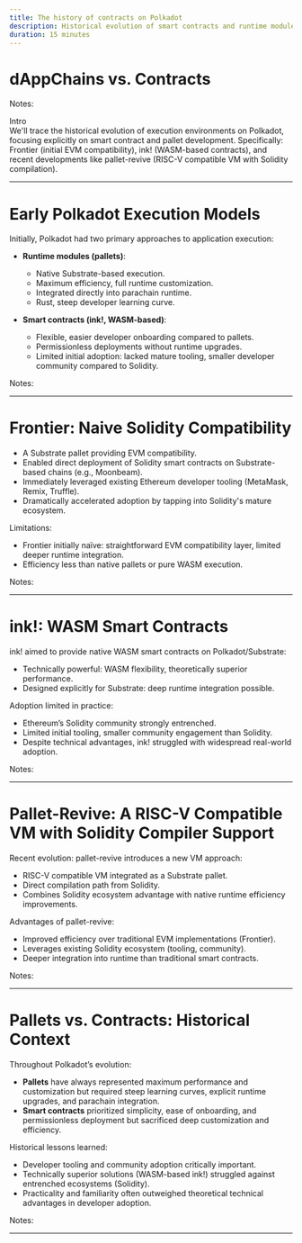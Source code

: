 ```yaml
---
title: The history of contracts on Polkadot
description: Historical evolution of smart contracts and runtime modules (pallets) on Polkadot, including Frontier, ink!, and pallet-revive.
duration: 15 minutes
---
```


# dAppChains vs. Contracts

Notes:

Intro  
We'll trace the historical evolution of execution environments on Polkadot, focusing explicitly on smart contract and pallet development. Specifically: Frontier (initial EVM compatibility), ink! (WASM-based contracts), and recent developments like pallet-revive (RISC-V compatible VM with Solidity compilation).

---

# Early Polkadot Execution Models

Initially, Polkadot had two primary approaches to application execution:

- **Runtime modules (pallets)**:
  - Native Substrate-based execution.
  - Maximum efficiency, full runtime customization.
  - Integrated directly into parachain runtime.
  - Rust, steep developer learning curve.

- **Smart contracts (ink!, WASM-based)**:
  - Flexible, easier developer onboarding compared to pallets.
  - Permissionless deployments without runtime upgrades.
  - Limited initial adoption: lacked mature tooling, smaller developer community compared to Solidity.

Notes:

---

# Frontier: Naive Solidity Compatibility

- A Substrate pallet providing EVM compatibility.
- Enabled direct deployment of Solidity smart contracts on Substrate-based chains (e.g., Moonbeam).
- Immediately leveraged existing Ethereum developer tooling (MetaMask, Remix, Truffle).
- Dramatically accelerated adoption by tapping into Solidity's mature ecosystem.

Limitations:

- Frontier initially naïve: straightforward EVM compatibility layer, limited deeper runtime integration.
- Efficiency less than native pallets or pure WASM execution.

Notes:

---

# ink!: WASM Smart Contracts

ink! aimed to provide native WASM smart contracts on Polkadot/Substrate:

- Technically powerful: WASM flexibility, theoretically superior performance.
- Designed explicitly for Substrate: deep runtime integration possible.

Adoption limited in practice:

- Ethereum’s Solidity community strongly entrenched.
- Limited initial tooling, smaller community engagement than Solidity.
- Despite technical advantages, ink! struggled with widespread real-world adoption.

Notes:

---

# Pallet-Revive: A RISC-V Compatible VM with Solidity Compiler Support

Recent evolution: pallet-revive introduces a new VM approach:

- RISC-V compatible VM integrated as a Substrate pallet.
- Direct compilation path from Solidity.
- Combines Solidity ecosystem advantage with native runtime efficiency improvements.

Advantages of pallet-revive:

- Improved efficiency over traditional EVM implementations (Frontier).
- Leverages existing Solidity ecosystem (tooling, community).
- Deeper integration into runtime than traditional smart contracts.

Notes:

---

# Pallets vs. Contracts: Historical Context

Throughout Polkadot’s evolution:

- **Pallets** have always represented maximum performance and customization but required steep learning curves, explicit runtime upgrades, and parachain integration.
- **Smart contracts** prioritized simplicity, ease of onboarding, and permissionless deployment but sacrificed deep customization and efficiency.

Historical lessons learned:

- Developer tooling and community adoption critically important.
- Technically superior solutions (WASM-based ink!) struggled against entrenched ecosystems (Solidity).
- Practicality and familiarity often outweighed theoretical technical advantages in developer adoption.

Notes:

---

